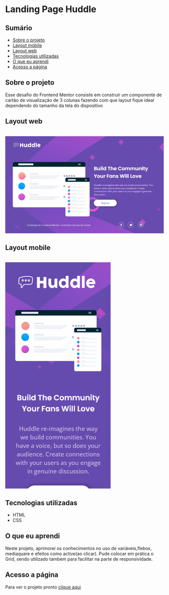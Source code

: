 # Landing Page Huddle

## Sumário

  - [Sobre o projeto](#sobreoprojeto)
  - [Layout mobile](#layout-mobile)
  - [Layout web](#layout-web)
  - [Tecnologias utilizadas](#tecnologias-utilizadas)
  - [O que eu aprendi](#o-que-eu-aprendi)
  - [Acesso a página](#acesso-a-página)

## Sobre o projeto

 Esse desafio do Frontend Mentor consiste em construir um componente de cartão de visualização de 3 colunas fazendo com que layout fique ideal dependendo do tamanho da tela do dispositivo


 ## Layout web

<br>

  <img src="./src/gifs.readme/desktop-preview.gif" alt= "gif tela desktop">

## Layout mobile

<br>

  <img src="./src/gifs.readme/desktop-mobile.gif" alt= "gif tela mobile">

## Tecnologias utilizadas

- HTML 
- CSS 

## O que eu aprendi
Neste projeto, aprimorei os conhecimentos no uso de variáveis,flebox, mediaquare e efeitos como active(ao clicar). Pude colocar em prática o Grid, sendo utilizado tambem para facilitar na parte de responsividade.


## Acesso a página

Para ver o projeto pronto [clique aqui ](https://claricassia.github.io/Landing-Page-Huddle/)



